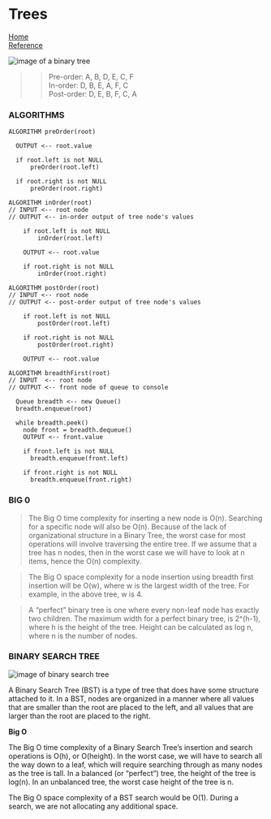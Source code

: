 # Trees 

[Home](../README.md)  
[Reference](https://codefellows.github.io/common_curriculum/data_structures_and_algorithms/Code_401/class-15/resources/Trees.html)  

![image of a binary tree](https://codefellows.github.io/common_curriculum/data_structures_and_algorithms/Code_401/class-15/resources/images/tree-example.png)  


>>Pre-order: A, B, D, E, C, F  
In-order: D, B, E, A, F, C  
Post-order: D, E, B, F, C, A


### __ALGORITHMS__
```
ALGORITHM preOrder(root)

  OUTPUT <-- root.value

  if root.left is not NULL
      preOrder(root.left)

  if root.right is not NULL
      preOrder(root.right)  

```

```
ALGORITHM inOrder(root)
// INPUT <-- root node
// OUTPUT <-- in-order output of tree node's values

    if root.left is not NULL
        inOrder(root.left)

    OUTPUT <-- root.value

    if root.right is not NULL
        inOrder(root.right)
```

```
ALGORITHM postOrder(root)
// INPUT <-- root node
// OUTPUT <-- post-order output of tree node's values

    if root.left is not NULL
        postOrder(root.left)

    if root.right is not NULL
        postOrder(root.right)

    OUTPUT <-- root.value
```

```
ALGORITHM breadthFirst(root)
// INPUT  <-- root node
// OUTPUT <-- front node of queue to console

  Queue breadth <-- new Queue()
  breadth.enqueue(root)

  while breadth.peek()
    node front = breadth.dequeue()
    OUTPUT <-- front.value

    if front.left is not NULL
      breadth.enqueue(front.left)

    if front.right is not NULL
      breadth.enqueue(front.right)
```
### __BIG 0__  
> The Big O time complexity for inserting a new node is O(n). Searching for a specific node will also be O(n). Because of the lack of organizational structure in a Binary Tree, the worst case for most operations will involve traversing the entire tree. If we assume that a tree has n nodes, then in the worst case we will have to look at n items, hence the O(n) complexity.  

> The Big O space complexity for a node insertion using breadth first insertion will be O(w), where w is the largest width of the tree. For example, in the above tree, w is 4.  

> A “perfect” binary tree is one where every non-leaf node has exactly two children. The maximum width for a perfect binary tree, is 2^(h-1), where h is the height of the tree. Height can be calculated as log n, where n is the number of nodes.  

### __BINARY SEARCH TREE__  

![image of binary search tree](https://codefellows.github.io/common_curriculum/data_structures_and_algorithms/Code_401/class-15/resources/images/BinaryTree2.PNG)  

A Binary Search Tree (BST) is a type of tree that does have some structure attached to it. In a BST, nodes are organized in a manner where all values that are smaller than the root are placed to the left, and all values that are larger than the root are placed to the right.   

__Big O__  

The Big O time complexity of a Binary Search Tree’s insertion and search operations is O(h), or O(height). In the worst case, we will have to search all the way down to a leaf, which will require searching through as many nodes as the tree is tall. In a balanced (or “perfect”) tree, the height of the tree is log(n). In an unbalanced tree, the worst case height of the tree is n.  

The Big O space complexity of a BST search would be O(1). During a search, we are not allocating any additional space.